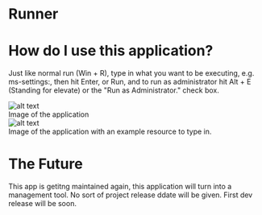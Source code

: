 # Runner

# How do I use this application?
Just like normal run (Win + R), type in what you want to be executing, e.g. ms-settings:, then hit Enter, or Run, and to run as administrator hit Alt + E (Standing for elevate) or the "Run as Administrator." check box.

![alt text](https://i.imgur.com/lOE5Ila.png) <br>
Image of the application<br>
![alt text](https://i.imgur.com/FY3u0sC.png) <br>
Image of the application with an example resource to type in.

# The Future
This app is getitng maintained again, this application will turn into a management tool. No sort of project release ddate will be given. First dev release will be soon.
